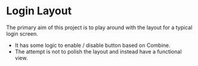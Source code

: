 #  Login Layout

The primary aim of this project is to play around with the layout for a typical login screen.

- It has some logic to enable / disable button based on Combine.
- The attempt is not to polish the layout and instead have a functional view.

